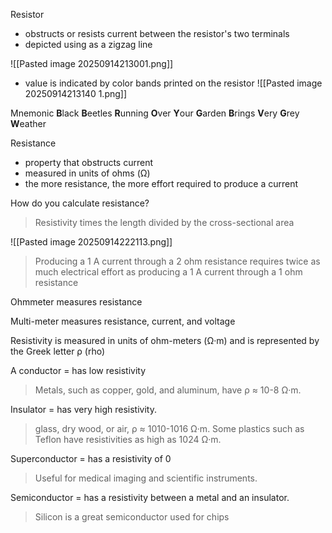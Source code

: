 Resistor
- obstructs or resists current between the resistor's two terminals
- depicted using as a zigzag line

![[Pasted image 20250914213001.png]]

- value is indicated by color bands printed on the resistor
![[Pasted image 20250914213140 1.png]]

Mnemonic
**B**lack **B**eetles **R**unning **O**ver **Y**our **G**arden **B**rings **V**ery **G**rey **W**eather

Resistance
- property that obstructs current
- measured in units of ohms (Ω)
- the more resistance, the more effort required to produce a current

How do you calculate resistance?
> Resistivity times the length divided by the cross-sectional area

![[Pasted image 20250914222113.png]]


>Producing a 1 A current through a 2 ohm resistance requires twice as much electrical effort as producing a 1 A current through a 1 ohm resistance



Ohmmeter measures resistance

Multi-meter measures resistance, current, and voltage

Resistivity is measured in units of ohm-meters (Ω·m) and is represented by the Greek letter ρ (rho)

A conductor = has low resistivity
>Metals, such as copper, gold, and aluminum, have ρ ≈ 10-8 Ω·m.

Insulator = has very high resistivity. 
>glass, dry wood, or air, ρ ≈ 1010-1016 Ω·m. Some plastics such as Teflon have resistivities as high as 1024 Ω·m.

Superconductor = has a resistivity of 0
> Useful for medical imaging and scientific instruments.

Semiconductor = has a resistivity between a metal and an insulator. 
>Silicon is a great semiconductor used for chips